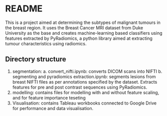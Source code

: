 # README

This is a project aimed at determining the subtypes of malignant tumours in the breast region. It uses the Breast Cancer MRI dataset from Duke University as the base and creates machine-learning based classifiers using features extracted by PyRadiomics, a python library aimed at extracting tumour characteristics using radiomics.

## Directory structure

1. segmentation:
  a. convert_nifti.ipynb: converts DICOM scans into NIFTI
  b. segmenting and pyradiomics extraction.ipynb: segments lesions from breast NIFTI files as per annotations specified by the dataset. Extracts features for pre and post contrast sequences using PyRadiomics.
2. modelling: contains files for modelling with and without feature scaling, and for feature importance teseting
3. Visualisation: contains Tableau workbooks connected to Google Drive for performance and data visualisation.
